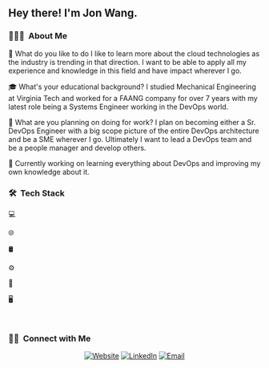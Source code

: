 <h2> Hey there! I'm Jon Wang.</h2>

<h3> 👨🏻‍💻  About Me </h3>

🤔 What do you like to do
    I like to learn more about the cloud technologies as the industry is trending in that direction. I want to be able to apply all my experience and knowledge in this field and have impact wherever I go.

🎓 What's your educational background?
    I studied Mechanical Engineering at Virginia Tech and worked for a FAANG company for over 7 years with my latest role being a Systems Engineer working in the DevOps world.

💼 What are you planning on doing for work?
    I plan on becoming either a Sr. DevOps Engineer with a big scope picture of the entire DevOps architecture and be a SME wherever I go. Ultimately I want to lead a DevOps team and be a people manager and develop others.

🌱 Currently working on learning everything about DevOps and improving my own knowledge about it.


<h3> 🛠  Tech Stack</h3>

💻

🌐

🛢

⚙️

🔧

🖥

<br/>

<h3> 🤝🏻  Connect with Me </h3>

<p align="center">
<a href="https://www.kuralabs.org/"><img alt="Website" src="https://img.shields.io/badge/Website-www.kuralabs.org-orange?style=flat-square&logo=google-chrome"></a>
<a href="https://www.linkedin.com/in/jwang22/"><img alt="LinkedIn" src="https://img.shields.io/badge/LinkedIn-Jon%20Wang-orange?style=flat-square&logo=linkedin"></a>
<a href="jonwang.kuralabs@gmail.com"><img alt="Email" src="https://img.shields.io/badge/Email-jon.wang2@gmail.com-orange?style=flat-square&logo=gmail"></a>
</p>

